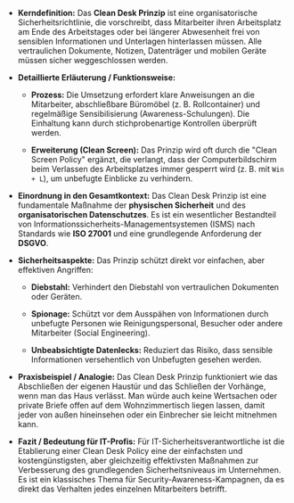 - **Kerndefinition:** Das **Clean Desk Prinzip** ist eine organisatorische Sicherheitsrichtlinie, die vorschreibt, dass Mitarbeiter ihren Arbeitsplatz am Ende des Arbeitstages oder bei längerer Abwesenheit frei von sensiblen Informationen und Unterlagen hinterlassen müssen. Alle vertraulichen Dokumente, Notizen, Datenträger und mobilen Geräte müssen sicher weggeschlossen werden.
    
- **Detaillierte Erläuterung / Funktionsweise:**
    
    - **Prozess:** Die Umsetzung erfordert klare Anweisungen an die Mitarbeiter, abschließbare Büromöbel (z. B. Rollcontainer) und regelmäßige Sensibilisierung (Awareness-Schulungen). Die Einhaltung kann durch stichprobenartige Kontrollen überprüft werden.
        
    - **Erweiterung (Clean Screen):** Das Prinzip wird oft durch die "Clean Screen Policy" ergänzt, die verlangt, dass der Computerbildschirm beim Verlassen des Arbeitsplatzes immer gesperrt wird (z. B. mit `Win + L`), um unbefugte Einblicke zu verhindern.
        
- **Einordnung in den Gesamtkontext:** Das Clean Desk Prinzip ist eine fundamentale Maßnahme der **physischen Sicherheit** und des **organisatorischen Datenschutzes**. Es ist ein wesentlicher Bestandteil von Informationssicherheits-Managementsystemen (ISMS) nach Standards wie **ISO 27001** und eine grundlegende Anforderung der **DSGVO**.
    
- **Sicherheitsaspekte:** Das Prinzip schützt direkt vor einfachen, aber effektiven Angriffen:
    
    - **Diebstahl:** Verhindert den Diebstahl von vertraulichen Dokumenten oder Geräten.
        
    - **Spionage:** Schützt vor dem Ausspähen von Informationen durch unbefugte Personen wie Reinigungspersonal, Besucher oder andere Mitarbeiter (Social Engineering).
        
    - **Unbeabsichtigte Datenlecks:** Reduziert das Risiko, dass sensible Informationen versehentlich von Unbefugten gesehen werden.
        
- **Praxisbeispiel / Analogie:** Das Clean Desk Prinzip funktioniert wie das Abschließen der eigenen Haustür und das Schließen der Vorhänge, wenn man das Haus verlässt. Man würde auch keine Wertsachen oder private Briefe offen auf dem Wohnzimmertisch liegen lassen, damit jeder von außen hineinsehen oder ein Einbrecher sie leicht mitnehmen kann.
    
- **Fazit / Bedeutung für IT-Profis:** Für IT-Sicherheitsverantwortliche ist die Etablierung einer Clean Desk Policy eine der einfachsten und kostengünstigsten, aber gleichzeitig effektivsten Maßnahmen zur Verbesserung des grundlegenden Sicherheitsniveaus im Unternehmen. Es ist ein klassisches Thema für Security-Awareness-Kampagnen, da es direkt das Verhalten jedes einzelnen Mitarbeiters betrifft.
